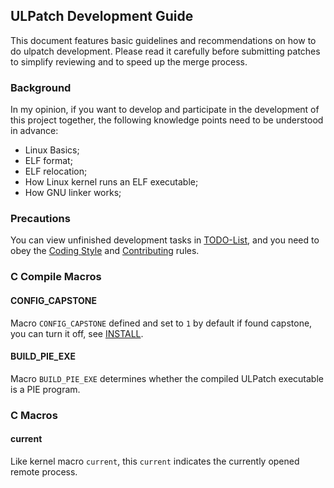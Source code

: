 ## ULPatch Development Guide

This document features basic guidelines and recommendations on how to do ulpatch development. Please read it carefully before submitting patches to simplify reviewing and to speed up the merge process.


### Background

In my opinion, if you want to develop and participate in the development of this project together, the following knowledge points need to be understood in advance:

- Linux Basics;
- ELF format;
- ELF relocation;
- How Linux kernel runs an ELF executable;
- How GNU linker works;


### Precautions

You can view unfinished development tasks in [TODO-List](./TODO.md), and you need to obey the [Coding Style](./code-style.md) and [Contributing](./CONTRIBUTING.md) rules.


### C Compile Macros

#### CONFIG_CAPSTONE

Macro `CONFIG_CAPSTONE` defined and set to `1` by default if found capstone, you can turn it off, see [INSTALL](./INSTALL.md).

#### BUILD_PIE_EXE

Macro `BUILD_PIE_EXE` determines whether the compiled ULPatch executable is a PIE program.


### C Macros

#### current

Like kernel macro `current`, this `current` indicates the currently opened remote process.
